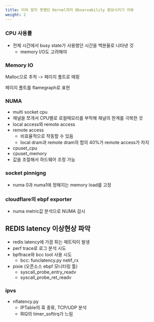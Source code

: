 ```yaml
---
title: 미쳐 알지 못했던 Kernel까지 Observability 향상시키기 리뷰
weight: 2
---
```

### CPU 사용률
- 전체 시간에서 busy state가 사용했던 시간을 백분율로 나타낸 것
  - memory I/O도 고려해야

### Memory IO
Malloc으로 추적 -> 페이지 폴트로 매핑

페이지 폴트를 flamegraph로 표현

### NUMA
- multi socket cpu
- 채널을 쪼개서 CPU별로 로컬메모리를 부착해 채널의 한계를 극복한 것
- local access와 remote access
- remote access
  - 비효율적으로 작동할 수 있음
  - local dram과 remote dram의 합의 40%가 remote access가 차지
- cpuset_cpu
- cpuset_memory
- 값을 조절해서 하드웨어 조정 가능

### socket pinnigng
- numa 0과 numa1에 정해지는 memory load를 고정

### cloudflare의 ebpf exporter
- numa metric값 분석으로 NUMA 감시

## REDIS latency 이상현상 파악
- redis latency에 가끔 튀는 메트릭이 발생
- perf trace로 로그 분석 시도
- bpftrace와 bcc tool 사용 시도
  - bcc: funclatency.py netif_rx
- pixie (오픈소스 ebpf 모니터링 툴)
  - syscall_probe_entry_readv
  - syscall_probe_ret_readv

### ipvs
- nflatency.py
  - IPTable의 훅 종류, TCP/UDP 분석
  - RIQ의 timer_softirq가 느림